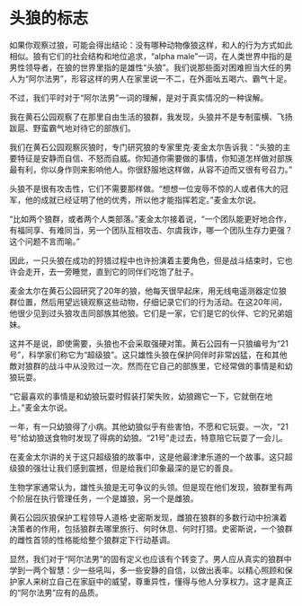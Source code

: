# 头狼的标志

如果你观察过狼，可能会得出结论：没有哪种动物像狼这样，和人的行为方式如此相似。狼有它们的社会结构和地位追求，“alpha male”一词，在人类世界中指的是男性领导者，在狼的世界里指的是雄性“头狼”。我们说那些面对困难担当大任的男人为“阿尔法男”，形容这样的男人在家里说一不二，在外面吆五喝六、霸气十足。 

不过，我们平时对于“阿尔法男”一词的理解，是对于真实情况的一种误解。 

我在黄石公园观察了在那里自由生活的狼群，我发现，头狼并不是专制蛮横、飞扬跋扈、野蛮霸气地对待它的部族们。 

我们在黄石公园观察灰狼时，专门研究狼的专家里克·麦金太尔告诉我：“头狼的主要特征是安静而自信、不怒而自威。你知道你需要做的事情，你知道怎样做对部族最有利，你以身作则来影响他人。你很舒服地这样做，从容不迫而又很有号召力。” 

头狼不是很有攻击性，它们不需要那样做。“想想一位宠辱不惊的人或者伟大的冠军，他的成就已经证明了他的优秀，所以他才能指挥若定。”麦金太尔说。 

“比如两个狼群，或者两个人类部落。”麦金太尔接着说，“一个团队能更好地合作，有福同享、有难同当，另一个团队互相攻击、尔虞我诈，哪一个团队生存力更强？这个问题不言而喻。” 

因此，一只头狼在成功的狩猎过程中也许扮演着主要角色，但是战斗结束时，它也许会走开，去一旁睡觉，直到它的同伴们吃饱了肚子。 

麦金太尔在黄石公园研究了20年的狼，他每天很早起床，用无线电遥测器定位狼群位置，然后用望远镜观察这些动物，仔细记录它们的行为活动。在这20年间，他很少见到过头狼攻击同部族其他狼。它们是一家，它们是它的伙伴、它的兄弟姐妹。 

这并不是说，即使需要，头狼也不会采取强硬对策。黄石公园有一只狼编号为“21号”，科学家们称它为“超级狼”。这只雄性头狼在保护同伴时非常凶猛，在和其他敵对狼群的战斗中从没败过一次。然而在它自己的部族里，它经常做的事情是和幼狼玩耍。 

“它最喜欢的事情是和幼狼玩耍时假装打架失败，幼狼踢它一下，它就倒在地上。”麦金太尔说。 

一年，有一只幼狼得了小病。其他幼狼似乎有些害怕，不愿和它玩耍。一次，“21号”给幼狼送食物时发现了得病的幼狼。“21号”走过去，特意陪它玩耍了一会儿。 

在麦金太尔讲的关于这只超级狼的故事中，这是他最津津乐道的一个故事。这只超级狼的强壮让我们感到震撼，但是给我们印象最深的是它的善良。 

生物学家通常认为，雄性头狼是无可争议的头领。但是现在他们发现，狼群里有两个阶层在执行管理任务，一个是雄狼，另一个是雌狼。 

黄石公园灰狼保护工程领导人道格·史密斯发现，雌狼在狼群的多数行动中扮演着决策者的作用，包括狼群去哪里旅行、何时休息、何时打猎。史密斯说，一个狼群的雌性首领的性格能给整个狼群定下行动基调。 

显然，我们对于“阿尔法男”的固有定义也应该有个转变了。男人应从真实的狼群中学到一两个智慧：少一些吼叫，多一些安静的自信，以做出表率。以精心照顾和保护家人来树立自己在家庭中的威望，尊重异性，懂得与他人分享权力。这才是真正的“阿尔法男”应有的品质。